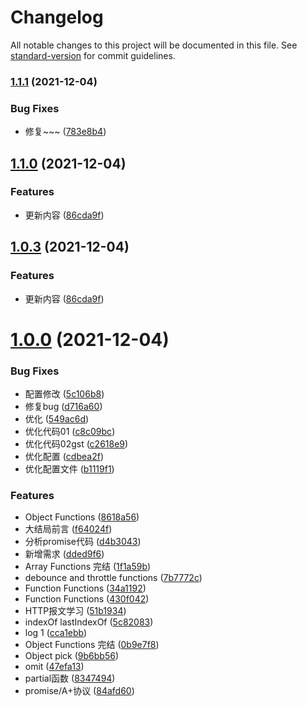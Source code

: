 # Changelog

All notable changes to this project will be documented in this file. See [standard-version](https://github.com/conventional-changelog/standard-version) for commit guidelines.

### [1.1.1](https://github.com/liuxiankun1234/notes/compare/v1.1.0...v1.1.1) (2021-12-04)


### Bug Fixes

* 修复~~~ ([783e8b4](https://github.com/liuxiankun1234/notes/commit/783e8b4c6785e4b83315a7ff41afbc7b8d89b342))

## [1.1.0](https://github.com/liuxiankun1234/notes/compare/v1.0.0...v1.1.0) (2021-12-04)


### Features

* 更新内容 ([86cda9f](https://github.com/liuxiankun1234/notes/commit/86cda9fbbe7b5e33073c7cc769474f1062b03e4c))

## [1.0.3](https://github.com/liuxiankun1234/notes/compare/v1.0.0...v1.0.3) (2021-12-04)


### Features

* 更新内容 ([86cda9f](https://github.com/liuxiankun1234/notes/commit/86cda9fbbe7b5e33073c7cc769474f1062b03e4c))



# [1.0.0](https://github.com/liuxiankun1234/notes/compare/cca1ebbfd134db729096998efabc2777e4f25d50...v1.0.0) (2021-12-04)


### Bug Fixes

* 配置修改 ([5c106b8](https://github.com/liuxiankun1234/notes/commit/5c106b82a720480e845bd0900f7ca6a1d5871456))
* 修复bug ([d716a60](https://github.com/liuxiankun1234/notes/commit/d716a60e235d22612127ec4141f93d13b94412b8))
* 优化 ([549ac6d](https://github.com/liuxiankun1234/notes/commit/549ac6dc776568dd3a5c1eb430bba4527931bc8d))
* 优化代码01 ([c8c09bc](https://github.com/liuxiankun1234/notes/commit/c8c09bc89854639e83642df53e86d7681756a852))
* 优化代码02gst ([c2618e9](https://github.com/liuxiankun1234/notes/commit/c2618e905b77cc0fa1985884cb291bc9d69328ce))
* 优化配置 ([cdbea2f](https://github.com/liuxiankun1234/notes/commit/cdbea2f7eb464698fa9fc920e2fa04cbb0766335))
* 优化配置文件 ([b1119f1](https://github.com/liuxiankun1234/notes/commit/b1119f1553fbc59ff7e23b9d1ac19a63c9dc1834))


### Features

*  Object Functions ([8618a56](https://github.com/liuxiankun1234/notes/commit/8618a569e929d48ceeb505e6e7d5d60e3e0eb553))
* 大结局前言 ([f64024f](https://github.com/liuxiankun1234/notes/commit/f64024ff9ce9a6397095837477def364309de950))
* 分析promise代码 ([d4b3043](https://github.com/liuxiankun1234/notes/commit/d4b3043e6a9862383e206a86ebc2fd88535ff54d))
* 新增需求 ([dded9f6](https://github.com/liuxiankun1234/notes/commit/dded9f6b3534d5295bd7e701557730ab8a8969e2))
* Array Functions 完结 ([1f1a59b](https://github.com/liuxiankun1234/notes/commit/1f1a59b462d01891f9c9f196dcefa8c4675b87d0))
* debounce and throttle functions ([7b7772c](https://github.com/liuxiankun1234/notes/commit/7b7772cddb88ded86eb66b7e3851aa06ecb5c241))
* Function Functions ([34a1192](https://github.com/liuxiankun1234/notes/commit/34a119244e4598aab37c11ba6701c6e3efb7e56f))
* Function Functions ([430f042](https://github.com/liuxiankun1234/notes/commit/430f04227b5b498c64f6f2208868bab2f0b9f523))
* HTTP报文学习 ([51b1934](https://github.com/liuxiankun1234/notes/commit/51b1934e3688b5bdef690afe57623dcf0dac07b3))
* indexOf lastIndexOf ([5c82083](https://github.com/liuxiankun1234/notes/commit/5c82083898cfd54daa657aadfbb86b321de38007))
* log 1 ([cca1ebb](https://github.com/liuxiankun1234/notes/commit/cca1ebbfd134db729096998efabc2777e4f25d50))
* Object Functions 完结 ([0b9e7f8](https://github.com/liuxiankun1234/notes/commit/0b9e7f86e2ce84c7bb4cab961b89ac9fc4c2f767))
* Object pick ([9b6bb56](https://github.com/liuxiankun1234/notes/commit/9b6bb56c64d9c10263991fda14c7875e0c742d04))
* omit ([47efa13](https://github.com/liuxiankun1234/notes/commit/47efa13c3f69dc9184a55ffe361fb707c39d91ec))
* partial函数 ([8347494](https://github.com/liuxiankun1234/notes/commit/8347494ec8427a3eb98e11f53ccef3ea2d145cf6))
* promise/A+协议 ([84afd60](https://github.com/liuxiankun1234/notes/commit/84afd60866e494fde43c0b191816011469deaa22))
